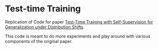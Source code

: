 # Test-time Training
Replication of Code for paper [Test-Time Training with Self-Supervision for Generalization under Distribution Shifts](https://yueatsprograms.github.io/ttt/home.html).

This code is meant to do more experiments and play around with various components of the original paper.
